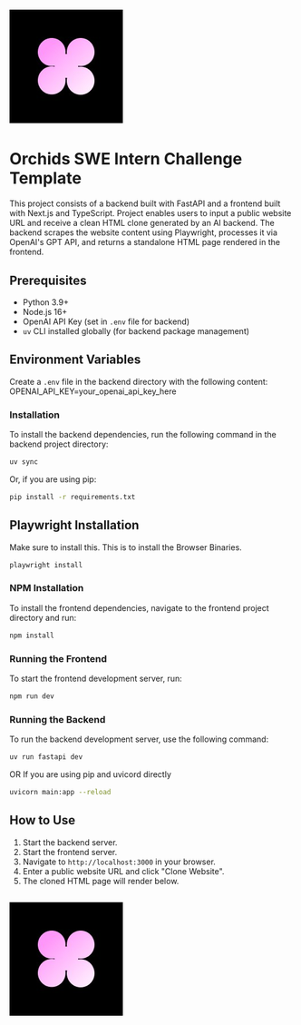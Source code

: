 # ![Orchids Logo](images/1748464302927.jpeg)  

# Orchids SWE Intern Challenge Template

This project consists of a backend built with FastAPI and a frontend built with Next.js and TypeScript. Project enables users to input a public website URL and receive a clean HTML clone generated by an AI backend. The backend scrapes the website content using Playwright, processes it via OpenAI's GPT API, and returns a standalone HTML page rendered in the frontend.


## Prerequisites

- Python 3.9+  
- Node.js 16+  
- OpenAI API Key (set in `.env` file for backend)  
- `uv` CLI installed globally (for backend package management)

## Environment Variables

Create a `.env` file in the backend directory with the following content: 
OPENAI_API_KEY=your_openai_api_key_here

### Installation

To install the backend dependencies, run the following command in the backend project directory:

```bash
uv sync
```
Or, if you are using pip:

```bash
pip install -r requirements.txt
```

## Playwright Installation
Make sure to install this. This is to install the Browser Binaries.

```bash
playwright install
```

### NPM Installation 

To install the frontend dependencies, navigate to the frontend project directory and run:

```bash
npm install
```

### Running the Frontend

To start the frontend development server, run:

```bash
npm run dev
```

### Running the Backend

To run the backend development server, use the following command:

```bash
uv run fastapi dev 
```

OR If you are using pip and uvicord directly

```bash
uvicorn main:app --reload
```

## How to Use

1. Start the backend server.  
2. Start the frontend server.  
3. Navigate to `http://localhost:3000` in your browser.  
4. Enter a public website URL and click "Clone Website".  
5. The cloned HTML page will render below.


## ![Architecture Flowchart (Simple)](images/1748464302927.jpeg)  

